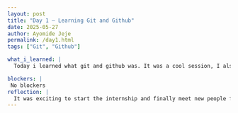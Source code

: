 ```yaml
---
layout: post
title: "Day 1 – Learning Git and Github"
date: 2025-05-27
author: Ayomide Jeje
permalink: /day1.html
tags: ["Git", "Github"]

what_i_learned: |
  Today i learned what git and github was. It was a cool session, I also learnt different git commands like git pull, git push, and also commit commands. I also met with my different project partners, the people I will be working with this summer.

blockers: |
 No blockers
reflection: |
  It was exciting to start the internship and finally meet new people finally. I also learnt something new in the aspect of git and GitHub. I learned what 'commit' means and how it differs from 'git push'.
---
```


